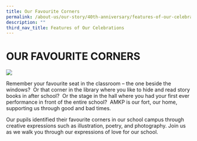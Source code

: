 ```yaml
---
title: Our Favourite Corners
permalink: /about-us/our-story/40th-anniversary/features-of-our-celebrations/our-favourite-corners/
description: ""
third_nav_title: Features of Our Celebrations
---
```

# OUR FAVOURITE CORNERS

![](/images/About%20Us/40th%20Anniversary/FavCorner.png)

Remember your favourite seat in the classroom – the one beside the windows?  Or that corner in the library where you like to hide and read story books in after school?  Or the stage in the hall where you had your first ever performance in front of the entire school?  AMKP is our fort, our home, supporting us through good and bad times. 

Our pupils identified their favourite corners in our school campus through creative expressions such as illustration, poetry, and photography. Join us as we walk you through our expressions of love for our school.
